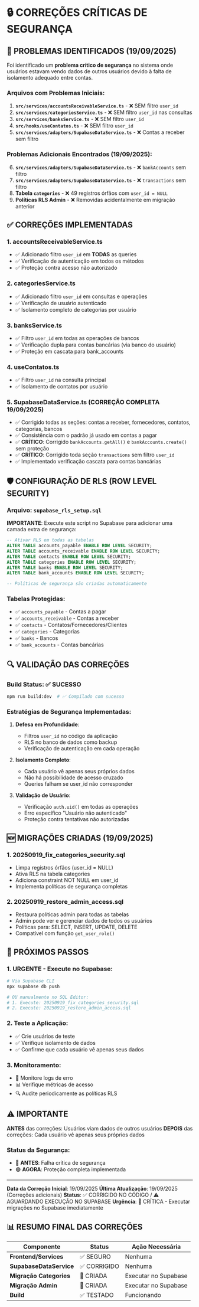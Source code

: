 # 🔒 CORREÇÕES CRÍTICAS DE SEGURANÇA

## 🚨 PROBLEMAS IDENTIFICADOS (19/09/2025)

Foi identificado um **problema crítico de segurança** no sistema onde usuários estavam vendo dados de outros usuários devido à falta de isolamento adequado entre contas.

### Arquivos com Problemas Iniciais:

1. **`src/services/accountsReceivableService.ts`** - ❌ SEM filtro `user_id`
2. **`src/services/categoriesService.ts`** - ❌ SEM filtro `user_id` nas consultas
3. **`src/services/banksService.ts`** - ❌ SEM filtro `user_id`
4. **`src/hooks/useContatos.ts`** - ❌ SEM filtro `user_id`
5. **`src/services/adapters/SupabaseDataService.ts`** - ❌ Contas a receber sem filtro

### Problemas Adicionais Encontrados (19/09/2025):

6. **`src/services/adapters/SupabaseDataService.ts`** - ❌ `bankAccounts` sem filtro
7. **`src/services/adapters/SupabaseDataService.ts`** - ❌ `transactions` sem filtro
8. **Tabela `categories`** - ❌ 49 registros órfãos com `user_id = NULL`
9. **Políticas RLS Admin** - ❌ Removidas acidentalmente em migração anterior

## ✅ CORREÇÕES IMPLEMENTADAS

### 1. **accountsReceivableService.ts**
- ✅ Adicionado filtro `user_id` em **TODAS** as queries
- ✅ Verificação de autenticação em todos os métodos
- ✅ Proteção contra acesso não autorizado

### 2. **categoriesService.ts**
- ✅ Adicionado filtro `user_id` em consultas e operações
- ✅ Verificação de usuário autenticado
- ✅ Isolamento completo de categorias por usuário

### 3. **banksService.ts**
- ✅ Filtro `user_id` em todas as operações de bancos
- ✅ Verificação dupla para contas bancárias (via banco do usuário)
- ✅ Proteção em cascata para bank_accounts

### 4. **useContatos.ts**
- ✅ Filtro `user_id` na consulta principal
- ✅ Isolamento de contatos por usuário

### 5. **SupabaseDataService.ts** (CORREÇÃO COMPLETA 19/09/2025)
- ✅ Corrigido todas as seções: contas a receber, fornecedores, contatos, categorias, bancos
- ✅ Consistência com o padrão já usado em contas a pagar
- ✅ **CRÍTICO**: Corrigido `bankAccounts.getAll()` e `bankAccounts.create()` sem proteção
- ✅ **CRÍTICO**: Corrigido toda seção `transactions` sem filtro `user_id`
- ✅ Implementado verificação cascata para contas bancárias

## 🛡️ CONFIGURAÇÃO DE RLS (ROW LEVEL SECURITY)

### Arquivo: `supabase_rls_setup.sql`

**IMPORTANTE**: Execute este script no Supabase para adicionar uma camada extra de segurança:

```sql
-- Ativar RLS em todas as tabelas
ALTER TABLE accounts_payable ENABLE ROW LEVEL SECURITY;
ALTER TABLE accounts_receivable ENABLE ROW LEVEL SECURITY;
ALTER TABLE contacts ENABLE ROW LEVEL SECURITY;
ALTER TABLE categories ENABLE ROW LEVEL SECURITY;
ALTER TABLE banks ENABLE ROW LEVEL SECURITY;
ALTER TABLE bank_accounts ENABLE ROW LEVEL SECURITY;

-- Políticas de segurança são criadas automaticamente
```

### Tabelas Protegidas:
- ✅ `accounts_payable` - Contas a pagar
- ✅ `accounts_receivable` - Contas a receber
- ✅ `contacts` - Contatos/Fornecedores/Clientes
- ✅ `categories` - Categorias
- ✅ `banks` - Bancos
- ✅ `bank_accounts` - Contas bancárias

## 🔍 VALIDAÇÃO DAS CORREÇÕES

### Build Status: ✅ SUCESSO
```bash
npm run build:dev  # ✅ Compilado com sucesso
```

### Estratégias de Segurança Implementadas:

1. **Defesa em Profundidade**:
   - Filtros `user_id` no código da aplicação
   - RLS no banco de dados como backup
   - Verificação de autenticação em cada operação

2. **Isolamento Completo**:
   - Cada usuário vê apenas seus próprios dados
   - Não há possibilidade de acesso cruzado
   - Queries falham se user_id não corresponder

3. **Validação de Usuário**:
   - Verificação `auth.uid()` em todas as operações
   - Erro específico "Usuário não autenticado"
   - Proteção contra tentativas não autorizadas

## 🆕 MIGRAÇÕES CRIADAS (19/09/2025)

### 1. **20250919_fix_categories_security.sql**
- Limpa registros órfãos (user_id = NULL)
- Ativa RLS na tabela categories
- Adiciona constraint NOT NULL em user_id
- Implementa políticas de segurança completas

### 2. **20250919_restore_admin_access.sql**
- Restaura políticas admin para todas as tabelas
- Admin pode ver e gerenciar dados de todos os usuários
- Políticas para: SELECT, INSERT, UPDATE, DELETE
- Compatível com função `get_user_role()`

## 🚀 PRÓXIMOS PASSOS

### 1. **URGENTE - Execute no Supabase**:
```bash
# Via Supabase CLI
npx supabase db push

# OU manualmente no SQL Editor:
# 1. Execute: 20250919_fix_categories_security.sql
# 2. Execute: 20250919_restore_admin_access.sql
```

### 2. **Teste a Aplicação**:
- ✅ Crie usuários de teste
- ✅ Verifique isolamento de dados
- ✅ Confirme que cada usuário vê apenas seus dados

### 3. **Monitoramento**:
- 👀 Monitore logs de erro
- 📊 Verifique métricas de acesso
- 🔍 Audite periodicamente as políticas RLS

## ⚠️ IMPORTANTE

**ANTES** das correções: Usuários viam dados de outros usuários
**DEPOIS** das correções: Cada usuário vê apenas seus próprios dados

### Status da Segurança:
- 🔴 **ANTES**: Falha crítica de segurança
- 🟢 **AGORA**: Proteção completa implementada

---

**Data da Correção Inicial**: 19/09/2025
**Última Atualização**: 19/09/2025 (Correções adicionais)
**Status**: ✅ CORRIGIDO NO CÓDIGO / ⚠️ AGUARDANDO EXECUÇÃO NO SUPABASE
**Urgência**: 🔴 CRÍTICA - Executar migrações no Supabase imediatamente

## 📊 RESUMO FINAL DAS CORREÇÕES

| Componente | Status | Ação Necessária |
|------------|--------|-----------------|
| **Frontend/Services** | ✅ SEGURO | Nenhuma |
| **SupabaseDataService** | ✅ CORRIGIDO | Nenhuma |
| **Migração Categories** | 📝 CRIADA | Executar no Supabase |
| **Migração Admin** | 📝 CRIADA | Executar no Supabase |
| **Build** | ✅ TESTADO | Funcionando |